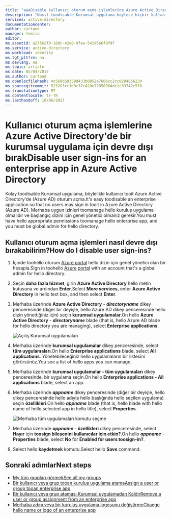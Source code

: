 ```yaml
---
title: "aaaDisable kullanıcı oturum açma işlemlerine Azure Active Directory'de bir kurumsal uygulama için | Microsoft Docs"
description: "Nasıl toodisable Kurumsal uygulama böylece hiçbir kullanıcı tooit Azure Active Directory'de oturum açma"
services: active-directory
documentationcenter: 
author: curtand
manager: femila
editor: 
ms.assetid: a27562f9-18dc-42e8-9fee-5419566f8fd7
ms.service: active-directory
ms.workload: identity
ms.tgt_pltfrm: na
ms.devlang: na
ms.topic: article
ms.date: 05/04/2017
ms.author: curtand
ms.openlocfilehash: 4c560b59359d433b0852a7606cc2cc0204866234
ms.sourcegitcommit: 523283cc1b3c37c428e77850964dc1c33742c5f0
ms.translationtype: MT
ms.contentlocale: tr-TR
ms.lasthandoff: 10/06/2017
---
```

# <a name="disable-user-sign-ins-for-an-enterprise-app-in-azure-active-directory"></a><span data-ttu-id="93976-103">Kullanıcı oturum açma işlemlerine Azure Active Directory'de bir kurumsal uygulama için devre dışı bırak</span><span class="sxs-lookup"><span data-stu-id="93976-103">Disable user sign-ins for an enterprise app in Azure Active Directory</span></span>
<span data-ttu-id="93976-104">Kolay toodisable Kurumsal uygulama, böylelikle kullanıcı tooit Azure Active Directory'de (Azure AD) oturum açma.</span><span class="sxs-lookup"><span data-stu-id="93976-104">It's easy toodisable an enterprise application so that no users may sign in tooit in Azure Active Directory (Azure AD).</span></span> <span data-ttu-id="93976-105">Merhaba uygun izinleri toomanage hello kuruluş uygulama olmalıdır ve başlangıç dizini için genel yönetici olmanız gerekir.</span><span class="sxs-lookup"><span data-stu-id="93976-105">You must have hello appropriate permissions toomanage hello enterprise app, and you must be global admin for hello directory.</span></span>

## <a name="how-do-i-disable-user-sign-ins"></a><span data-ttu-id="93976-106">Kullanıcı oturum açma işlemleri nasıl devre dışı bırakabilirim?</span><span class="sxs-lookup"><span data-stu-id="93976-106">How do I disable user sign-ins?</span></span>
1. <span data-ttu-id="93976-107">İçinde toohello oturum [Azure portal](https://portal.azure.com) hello dizin için genel yönetici olan bir hesapla.</span><span class="sxs-lookup"><span data-stu-id="93976-107">Sign in toohello [Azure portal](https://portal.azure.com) with an account that's a global admin for hello directory.</span></span>
2. <span data-ttu-id="93976-108">Seçin **daha fazla hizmet**, girin **Azure Active Directory** hello metin kutusuna ve ardından **Enter**.</span><span class="sxs-lookup"><span data-stu-id="93976-108">Select **More services**, enter **Azure Active Directory** in hello text box, and then select **Enter**.</span></span>
3. <span data-ttu-id="93976-109">Merhaba üzerinde **Azure Active Directory** -  ***directoryname*** dikey penceresinde (diğer bir deyişle, hello Azure AD dikey penceresinde hello dizin yönettiğiniz için) seçin **kurumsal uygulamalar**.</span><span class="sxs-lookup"><span data-stu-id="93976-109">On hello **Azure Active Directory** -  ***directoryname*** blade (that is, hello Azure AD blade for hello directory you are managing), select **Enterprise applications**.</span></span>

    ![Açılış Kurumsal uygulamaları](./media/active-directory-coreapps-disable-app-azure-portal/open-enterprise-apps.png)
4. <span data-ttu-id="93976-111">Merhaba üzerinde **kurumsal uygulamalar** dikey penceresinde, select **tüm uygulamaları**.</span><span class="sxs-lookup"><span data-stu-id="93976-111">On hello **Enterprise applications** blade, select **All applications**.</span></span> <span data-ttu-id="93976-112">Yönetebileceğiniz hello uygulamaların bir listesini görürsünüz.</span><span class="sxs-lookup"><span data-stu-id="93976-112">You see a list of hello apps you can manage.</span></span>
5. <span data-ttu-id="93976-113">Merhaba üzerinde **kurumsal uygulamalar - tüm uygulamaları** dikey penceresinde, bir uygulama seçin.</span><span class="sxs-lookup"><span data-stu-id="93976-113">On hello **Enterprise applications - All applications** blade, select an app.</span></span>
6. <span data-ttu-id="93976-114">Merhaba üzerinde ***appname*** dikey penceresinde (diğer bir deyişle, hello dikey penceresinde hello adıyla hello başlığında hello seçilen uygulama) seçin **özellikleri**.</span><span class="sxs-lookup"><span data-stu-id="93976-114">On hello ***appname*** blade (that is, hello blade with hello name of hello selected app in hello title), select **Properties**.</span></span>

    ![Merhaba tüm uygulamaları komutu seçme](./media/active-directory-coreapps-disable-app-azure-portal/select-app.png)
7. <span data-ttu-id="93976-116">Merhaba üzerinde ***appname*** - **özellikleri** dikey penceresinde, select **Hayır** için **toosign bileşenini kullanıcılar için etkin?**.</span><span class="sxs-lookup"><span data-stu-id="93976-116">On hello ***appname*** - **Properties** blade, select **No** for **Enabled for users toosign-in?**.</span></span>
8. <span data-ttu-id="93976-117">Select hello **kaydetmek** komutu.</span><span class="sxs-lookup"><span data-stu-id="93976-117">Select hello **Save** command.</span></span>

## <a name="next-steps"></a><span data-ttu-id="93976-118">Sonraki adımlar</span><span class="sxs-lookup"><span data-stu-id="93976-118">Next steps</span></span>
* [<span data-ttu-id="93976-119">My tüm grupları görmek</span><span class="sxs-lookup"><span data-stu-id="93976-119">See all my groups</span></span>](active-directory-groups-view-azure-portal.md)
* [<span data-ttu-id="93976-120">Bir kullanıcı veya grup tooan kuruluş uygulama atama</span><span class="sxs-lookup"><span data-stu-id="93976-120">Assign a user or group tooan enterprise app</span></span>](active-directory-coreapps-assign-user-azure-portal.md)
* [<span data-ttu-id="93976-121">Bir kullanıcı veya grup ataması Kurumsal uygulamadan Kaldır</span><span class="sxs-lookup"><span data-stu-id="93976-121">Remove a user or group assignment from an enterprise app</span></span>](active-directory-coreapps-remove-assignment-azure-portal.md)
* [<span data-ttu-id="93976-122">Merhaba adını veya bir kuruluş uygulama logosunu değiştirme</span><span class="sxs-lookup"><span data-stu-id="93976-122">Change hello name or logo of an enterprise app</span></span>](active-directory-coreapps-change-app-logo-user-azure-portal.md)

